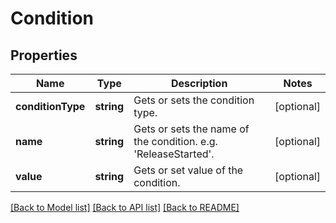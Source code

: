 # Condition

## Properties
Name | Type | Description | Notes
------------ | ------------- | ------------- | -------------
**conditionType** | **string** | Gets or sets the condition type. | [optional] 
**name** | **string** | Gets or sets the name of the condition. e.g. &#39;ReleaseStarted&#39;. | [optional] 
**value** | **string** | Gets or set value of the condition. | [optional] 

[[Back to Model list]](../README.md#documentation-for-models) [[Back to API list]](../README.md#documentation-for-api-endpoints) [[Back to README]](../README.md)



